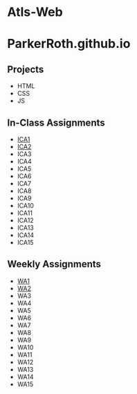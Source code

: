 # Atls-Web

# ParkerRoth.github.io

## Projects
- HTML
- CSS
- JS

## In-Class Assignments
- [ICA1](https://docs.google.com/document/d/1YkS2IWXxElUzFhmw5fHEp0Fywnd8j9LCf4CouMuvaxM/edit)
- [ICA2](https://docs.google.com/document/d/1RNZ9JhkLDuRpKUMHluIfSiP_ta2Ks0r7Ot6AljlCnPI/edit)
- ICA3
- ICA4
- ICA5
- ICA6
- ICA7
- ICA8
- ICA9
- ICA10
- ICA11
- ICA12
- ICA13
- ICA14
- ICA15

## Weekly Assignments
- [WA1](https://parkerroth.github.io/Atls-Web/wa/wa1.html)
- [WA2](https://parkerroth.github.io/Atls-Web/wa/wa2.html)
- WA3
- WA4
- WA5
- WA6
- WA7
- WA8
- WA9
- WA10
- WA11
- WA12
- WA13
- WA14
- WA15


